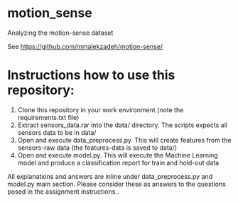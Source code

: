 # motion_sense
Analyzing the motion-sense dataset 

See https://github.com/mmalekzadeh/motion-sense/

# Instructions how to use this repository:
1. Clone this repository in your work environment (note the requirements.txt file)
2. Extract sensors_data.rar into the data/ directory. The scripts expects all sensors data to be in data/
3. Open and execute data_preprocess.py. This will create features from the sensors-raw data (the features-data is saved to data/)
4. Open and execute model.py. This will execute the Machine Learning model and produce a classification report for train and hold-out data

All explanations and answers are inline under data_preprocess.py and model.py main section.
Please consider these as answers to the questions posed in the assignment instructions..
